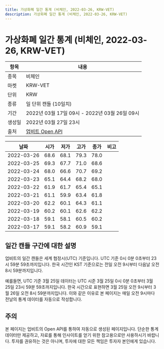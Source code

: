 ```yaml
---
title: 가상화폐 일간 통계 (비체인, 2022-03-26, KRW-VET)
description: 가상화폐 일간 통계 (비체인, 2022-03-26, KRW-VET)
---
```


가상화폐 일간 통계 (비체인, 2022-03-26, KRW-VET)
===

|항목|내용|
|--|--|
|종목|비체인|
|마켓|KRW-VET|
|단위|KRW|
|종류|일 단위 캔들 (10일치)|
|기간|2022년 03월 17일 09시 - 2022년 03월 26일 09시|
|생성일|2022년 03월 27일 23시|
|출처|[업비트 Open API](https://docs.upbit.com)|


|날짜|시가|저가|고가|종가|비고|
|--|--|--|--|--|--|
|2022-03-26|68.6|68.1|79.3|78.0|    |
|2022-03-25|69.3|67.7|71.0|68.6|    |
|2022-03-24|68.0|66.6|70.7|69.2|    |
|2022-03-23|65.1|64.4|68.2|68.0|    |
|2022-03-22|61.9|61.7|65.4|65.1|    |
|2022-03-21|61.1|59.9|63.4|61.8|    |
|2022-03-20|62.2|60.1|64.3|61.1|    |
|2022-03-19|60.2|60.1|62.6|62.2|    |
|2022-03-18|59.1|58.1|60.5|60.2|    |
|2022-03-17|59.1|58.2|60.9|59.1|    |


일간 캔들 구간에 대한 설명
---


업비트의 일간 캔들은 세계 협정시(UTC) 기준입니다. 
UTC 기준 0시 0분 0초부터 23시 59분 59초까지입니다. 
한국 시간인 KST 기준으로는 전일 오전 9시부터 다음날 오전 8시 59분까지입니다. 


예를들면, UTC 기준 3월 25일 데이터는 UTC 시준 3월 25일 0시 0분 0초부터 3월 25일 23시 59분 59초까지입니다. 
한국 시간으로 표현하면 3월 25일 오전 9시부터 3월 26일 오전 8시 59분까지입니다. 
이와 같은 이유로 본 페이지는 매일 오전 9시마다 전날의 통계 데이터를 자동으로 작성합니다. 


주의
---


본 페이지는 업비트의 Open API를 통하여 자동으로 생성된 페이지입니다. 
단순한 통계 데이터만 제공하고, 자료를 통해 인사이트를 얻기 위한 참고용으로만 사용하시기 바랍니다. 
투자를 권유하는 것은 아니며, 투자에 대한 모든 책임은 투자자 본인에게 있습니다. 
